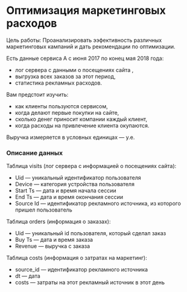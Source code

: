 # Оптимизация маркетинговых расходов 

Цель работы: Проанализировать ээфективность различных маркетинговых кампаний и дать рекомендации по оптимизации. 

Есть данные сервиса А с июня 2017 по конец мая 2018 года:
* лог сервера с данными о посещениях сайта ,
* выгрузка всех заказов за этот период,
* статистика рекламных расходов.
 
 Вам предстоит изучить:
* как клиенты пользуются сервисом,
* когда делают первые покупки на сайте,
* сколько денег приносит компании каждый клиент,
* когда расходы на привлечение клиента окупаются.

Выручка измеряется в условных единицах — у.е.

### Описание данных

Таблица visits (лог сервера с информацией о посещениях сайта):
* Uid — уникальный идентификатор пользователя
* Device — категория устройства пользователя
* Start Ts — дата и время начала сессии
* End Ts — дата и время окончания сессии
* Source Id — идентификатор рекламного источника, из которого пришел пользователь

Таблица orders (информация о заказах):

* Uid — уникальный id пользователя, который сделал заказ
* Buy Ts — дата и время заказа
* Revenue — выручка с заказа

Таблица costs (информация о затратах на маркетинг):

* source_id — идентификатор рекламного источника
* dt — дата
* costs — затраты на этот рекламный источник в этот день

